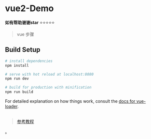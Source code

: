 # vue2-Demo


**如有帮助谢谢star**   :star::star::star::star::star:

> vue  步骤 

## Build Setup

``` bash
# install dependencies
npm install

# serve with hot reload at localhost:8080
npm run dev

# build for production with minification
npm run build
```

For detailed explanation on how things work, consult the [docs for vue-loader](http://vuejs.github.io/vue-loader).<br /><br />
> [参考教程](https://segmentfault.com/a/1190000007124470)



。

